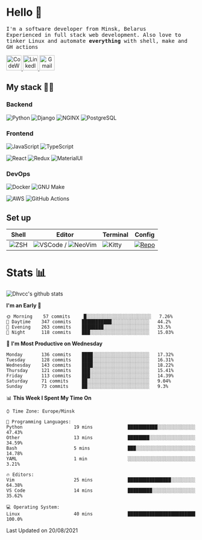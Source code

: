 # Hello 👋

<p>
    <samp>
        I'm a software developer from Minsk, Belarus
        <br>
	Experienced in full stack web development.
	Also love to tinker Linux and automate <b>everything</b> with shell, make and GH actions
    </samp>
</p>

<div align="left">
	<a align="center" href="https://www.codewars.com/users/dhvcc" >
		<img src="https://simpleicons.org/icons/codewars.svg" height="40" width="40" alt="CodeWars icon"/>
	</a>
	<a align="center" href="https://www.linkedin.com/in/dhvcc/">
		<img src="https://simpleicons.org/icons/linkedin.svg" height="40" width="40" alt="LinkedIn icon"/>
	</a>
	<a align="center" href="mailto:1337kwiz@gmail.com">
		<img src="https://simpleicons.org/icons/gmail.svg" height="40" width="40" alt="Gmail icon"/>
	</a>
</div>

## My stack 🧑‍💻

### Backend

![Python](https://img.shields.io/badge/-Python-000000?style=flat&logo=Python)
![Django](https://img.shields.io/badge/-Django-000000?style=flat&logo=Django)
![NGINX](https://img.shields.io/badge/-NGINX-000000?style=flat&logo=NGINX)
![PostgreSQL](https://img.shields.io/badge/-PostgreSQL-000000?style=flat&logo=PostgreSQL)

### Frontend

![JavaScript](https://img.shields.io/badge/-JavaScript-000000?style=flat&logo=JavaScript)
![TypeScript](https://img.shields.io/badge/-TypeScript-000000?style=flat&logo=TypeScript)

![React](https://img.shields.io/badge/-React-000000?style=flat&logo=React)
![Redux](https://img.shields.io/badge/-Redux-000000?style=flat&logo=Redux)
![MaterialUI](https://img.shields.io/badge/-MaterialUI-000000?style=flat&logo=Material-UI&logoColor=9170c2)

### DevOps

![Docker](https://img.shields.io/badge/-Docker-000000?style=flat&logo=Docker)
![GNU Make](https://img.shields.io/badge/-GNU%20Make-000000?style=flat&logo=GNU)

![AWS](https://img.shields.io/badge/-AWS-000000?style=flat&logo=Amazon-AWS)
![GitHub Actions](https://img.shields.io/badge/-GitHub%20Actions-000000?style=flat&logo=GitHub-Actions)

## Set up

| Shell | Editor | Terminal | Config |
|-------|--------|----------|--------|
| ![ZSH](https://img.shields.io/badge/-ZSH-000000?style=flat&logo=GNU-Bash) | ![VSCode](https://img.shields.io/badge/-VSCode-000000?style=flat&logo=Visual-Studio-Code) / ![NeoVim](https://img.shields.io/badge/-NeoVim-000000?style=flat&logo=Neovim) | ![Kitty](https://img.shields.io/badge/-Kitty-000000?style=flat&logo=Windows-Terminal) | [![Repo](https://img.shields.io/badge/-Repo-000000?style=flat&logo=Github)](https://github.com/dhvcc/configs)

# Stats 📊

<a>
    <img src="https://github-readme-stats.dhvcc.vercel.app/api?username=dhvcc&count_private=true&theme=react" alt="Dhvcc's github stats">
</a>

<!--START_SECTION:waka-->
**I'm an Early 🐤** 

```text
🌞 Morning    57 commits     █░░░░░░░░░░░░░░░░░░░░░░░░   7.26% 
🌆 Daytime    347 commits    ███████████░░░░░░░░░░░░░░   44.2% 
🌃 Evening    263 commits    ████████░░░░░░░░░░░░░░░░░   33.5% 
🌙 Night      118 commits    ███░░░░░░░░░░░░░░░░░░░░░░   15.03%

```
📅 **I'm Most Productive on Wednesday** 

```text
Monday       136 commits    ████░░░░░░░░░░░░░░░░░░░░░   17.32% 
Tuesday      128 commits    ████░░░░░░░░░░░░░░░░░░░░░   16.31% 
Wednesday    143 commits    ████░░░░░░░░░░░░░░░░░░░░░   18.22% 
Thursday     121 commits    ███░░░░░░░░░░░░░░░░░░░░░░   15.41% 
Friday       113 commits    ███░░░░░░░░░░░░░░░░░░░░░░   14.39% 
Saturday     71 commits     ██░░░░░░░░░░░░░░░░░░░░░░░   9.04% 
Sunday       73 commits     ██░░░░░░░░░░░░░░░░░░░░░░░   9.3%

```


📊 **This Week I Spent My Time On** 

```text
⌚︎ Time Zone: Europe/Minsk

💬 Programming Languages: 
Python                   19 mins             ███████████░░░░░░░░░░░░░░   47.43% 
Other                    13 mins             ████████░░░░░░░░░░░░░░░░░   34.59% 
Bash                     5 mins              ███░░░░░░░░░░░░░░░░░░░░░░   14.78% 
YAML                     1 min               ░░░░░░░░░░░░░░░░░░░░░░░░░   3.21%

🔥 Editors: 
Vim                      25 mins             ████████████████░░░░░░░░░   64.38% 
VS Code                  14 mins             █████████░░░░░░░░░░░░░░░░   35.62%

💻 Operating System: 
Linux                    40 mins             █████████████████████████   100.0%

```


 Last Updated on 20/08/2021
<!--END_SECTION:waka-->
